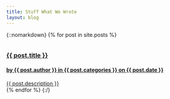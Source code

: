 ```yaml
---
title: Stuff What We Wrote
layout: blog
---
```


{::nomarkdown}
{% for post in site.posts %}
	<div class="small-4 columns">
		<a href="{{ post.url | remove_first:'/' }}">
			<div class="content-box blog-preview">
				<h3>{{ post.title }}</h3>
				<h4>by {{ post.author }} in {{ post.categories }} on {{ post.date }}</h4>
				<section>
					{{ post.description }}
				</section>
			</div>
		</a>
	</div>
{% endfor %}
{:/}

<!--stackedit_data:
eyJoaXN0b3J5IjpbMTIwNTQyMjU0LC0xMTczOTU4NzUwLC03MT
gxNjc0LC00NjcwNzg5MTVdfQ==
-->
